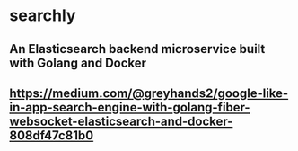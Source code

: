 # searchly
## An Elasticsearch backend microservice built with Golang and Docker
## https://medium.com/@greyhands2/google-like-in-app-search-engine-with-golang-fiber-websocket-elasticsearch-and-docker-808df47c81b0
